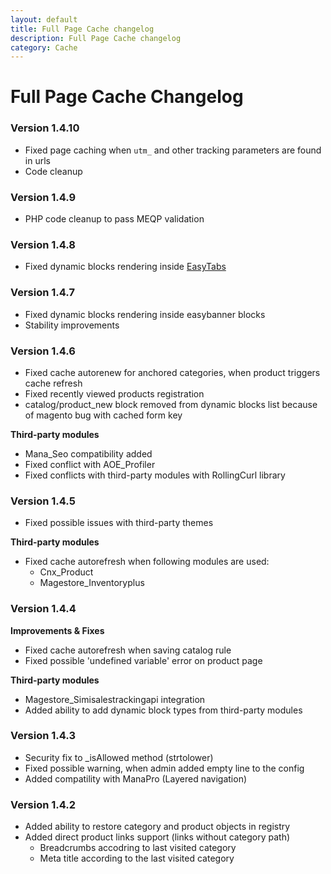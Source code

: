 ```yaml
---
layout: default
title: Full Page Cache changelog
description: Full Page Cache changelog
category: Cache
---
```


# Full Page Cache Changelog

### Version 1.4.10

 -  Fixed page caching when `utm_` and other tracking parameters are found in
    urls
 -  Code cleanup

### Version 1.4.9

 -  PHP code cleanup to pass MEQP validation

### Version 1.4.8

 -  Fixed dynamic blocks rendering inside [EasyTabs](/m1/extensions/easytabs/)

### Version 1.4.7

 -  Fixed dynamic blocks rendering inside easybanner blocks
 -  Stability improvements

### Version 1.4.6

 -  Fixed cache autorenew for anchored categories, when product triggers cache refresh
 -  Fixed recently viewed products registration
 -  catalog/product_new block removed from dynamic blocks list because of magento
    bug with cached form key

 **Third-party modules**

 -  Mana_Seo compatibility added
 -  Fixed conflict with AOE_Profiler
 -  Fixed conflicts with third-party modules with RollingCurl library

### Version 1.4.5

 -  Fixed possible issues with third-party themes

**Third-party modules**

 -  Fixed cache autorefresh when following modules are used:
    - Cnx_Product
    - Magestore_Inventoryplus

### Version 1.4.4

**Improvements & Fixes**

 -  Fixed cache autorefresh when saving catalog rule
 -  Fixed possible 'undefined variable' error on product page

**Third-party modules**

 -  Magestore_Simisalestrackingapi integration
 -  Added ability to add dynamic block types from third-party modules

### Version 1.4.3

 -  Security fix to _isAllowed method (strtolower)
 -  Fixed possible warning, when admin added empty line to the config
 -  Added compatility with ManaPro (Layered navigation)

### Version 1.4.2

 -  Added ability to restore category and product objects in registry
 -  Added direct product links support (links without category path)
    - Breadcrumbs accodring to last visited category
    - Meta title according to the last visited category
